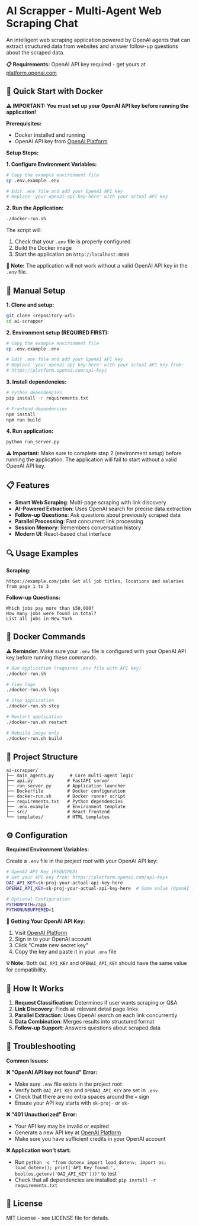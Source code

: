 # AI Scrapper - Multi-Agent Web Scraping Chat

An intelligent web scraping application powered by OpenAI agents that can extract structured data from websites and answer follow-up questions about the scraped data.

**📋 Requirements:** OpenAI API key required - get yours at [platform.openai.com](https://platform.openai.com/api-keys)

## 🚀 Quick Start with Docker

**⚠️ IMPORTANT: You must set up your OpenAI API key before running the application!**

**Prerequisites:**
- Docker installed and running
- OpenAI API key from [OpenAI Platform](https://platform.openai.com/api-keys)

**Setup Steps:**

**1. Configure Environment Variables:**
```bash
# Copy the example environment file
cp .env.example .env

# Edit .env file and add your OpenAI API key
# Replace 'your-openai-api-key-here' with your actual API key
```

**2. Run the Application:**
```bash
./docker-run.sh
```

The script will:
1. Check that your `.env` file is properly configured
2. Build the Docker image
3. Start the application on `http://localhost:8000`

**🛑 Note:** The application will not work without a valid OpenAI API key in the `.env` file.

## 🔧 Manual Setup

**1. Clone and setup:**
```bash
git clone <repository-url>
cd ai-scrapper
```

**2. Environment setup (REQUIRED FIRST):**
```bash
# Copy the example environment file
cp .env.example .env

# Edit .env file and add your OpenAI API key
# Replace 'your-openai-api-key-here' with your actual API key from:
# https://platform.openai.com/api-keys
```

**3. Install dependencies:**
```bash
# Python dependencies
pip install -r requirements.txt

# Frontend dependencies  
npm install
npm run build
```

**4. Run application:**
```bash
python run_server.py
```

**⚠️ Important:** Make sure to complete step 2 (environment setup) before running the application. The application will fail to start without a valid OpenAI API key.

## 📋 Features

- **Smart Web Scraping**: Multi-page scraping with link discovery
- **AI-Powered Extraction**: Uses OpenAI search for precise data extraction
- **Follow-up Questions**: Ask questions about previously scraped data
- **Parallel Processing**: Fast concurrent link processing
- **Session Memory**: Remembers conversation history
- **Modern UI**: React-based chat interface

## 🔍 Usage Examples

**Scraping:**
```
https://example.com/jobs Get all job titles, locations and salaries from page 1 to 3
```

**Follow-up Questions:**
```
Which jobs pay more than $50,000?
How many jobs were found in total?
List all jobs in New York
```

## 🐳 Docker Commands

**⚠️ Reminder:** Make sure your `.env` file is configured with your OpenAI API key before running these commands.

```bash
# Run application (requires .env file with API key)
./docker-run.sh

# View logs
./docker-run.sh logs

# Stop application  
./docker-run.sh stop

# Restart application
./docker-run.sh restart

# Rebuild image only
./docker-run.sh build
```

## 📁 Project Structure

```
ai-scrapper/
├── main_agents.py      # Core multi-agent logic
├── api.py             # FastAPI server
├── run_server.py      # Application launcher
├── Dockerfile         # Docker configuration
├── docker-run.sh      # Docker runner script
├── requirements.txt   # Python dependencies
├── .env.example       # Environment template
├── src/               # React frontend
└── templates/         # HTML templates
```

## ⚙️ Configuration

**Required Environment Variables:**

Create a `.env` file in the project root with your OpenAI API key:

```bash
# OpenAI API Key (REQUIRED)
# Get your API key from: https://platform.openai.com/api-keys
OAI_API_KEY=sk-proj-your-actual-api-key-here
OPENAI_API_KEY=sk-proj-your-actual-api-key-here  # Same value (OpenAI library compatibility)

# Optional Configuration
PYTHONPATH=/app
PYTHONUNBUFFERED=1
```

**🔑 Getting Your OpenAI API Key:**
1. Visit [OpenAI Platform](https://platform.openai.com/api-keys)
2. Sign in to your OpenAI account
3. Click "Create new secret key"
4. Copy the key and paste it in your `.env` file

**💡 Note:** Both `OAI_API_KEY` and `OPENAI_API_KEY` should have the same value for compatibility.

## 🤖 How It Works

1. **Request Classification**: Determines if user wants scraping or Q&A
2. **Link Discovery**: Finds all relevant detail page links
3. **Parallel Extraction**: Uses OpenAI search on each link concurrently  
4. **Data Combination**: Merges results into structured format
5. **Follow-up Support**: Answers questions about scraped data

## 🔧 Troubleshooting

**Common Issues:**

**❌ "OpenAI API key not found" Error:**
- Make sure `.env` file exists in the project root
- Verify both `OAI_API_KEY` and `OPENAI_API_KEY` are set in `.env`
- Check that there are no extra spaces around the `=` sign
- Ensure your API key starts with `sk-proj-` or `sk-`

**❌ "401 Unauthorized" Error:**
- Your API key may be invalid or expired
- Generate a new API key at [OpenAI Platform](https://platform.openai.com/api-keys)
- Make sure you have sufficient credits in your OpenAI account

**❌ Application won't start:**
- Run `python -c "from dotenv import load_dotenv; import os; load_dotenv(); print('API Key found:', bool(os.getenv('OAI_API_KEY')))"` to test
- Check that all dependencies are installed: `pip install -r requirements.txt`

## 📝 License

MIT License - see LICENSE file for details. 